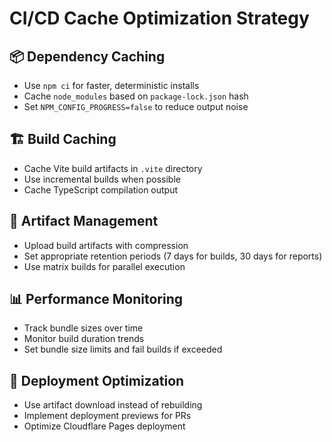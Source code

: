 # CI/CD Cache Optimization Strategy

## 📦 Dependency Caching
- Use `npm ci` for faster, deterministic installs
- Cache `node_modules` based on `package-lock.json` hash
- Set `NPM_CONFIG_PROGRESS=false` to reduce output noise

## 🏗️ Build Caching
- Cache Vite build artifacts in `.vite` directory
- Use incremental builds when possible
- Cache TypeScript compilation output

## 🔄 Artifact Management
- Upload build artifacts with compression
- Set appropriate retention periods (7 days for builds, 30 days for reports)
- Use matrix builds for parallel execution

## 📊 Performance Monitoring
- Track bundle sizes over time
- Monitor build duration trends
- Set bundle size limits and fail builds if exceeded

## 🚀 Deployment Optimization
- Use artifact download instead of rebuilding
- Implement deployment previews for PRs
- Optimize Cloudflare Pages deployment
